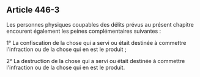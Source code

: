 Article 446-3
----
Les personnes physiques coupables des délits prévus au présent chapitre
encourent également les peines complémentaires suivantes :

1° La confiscation de la chose qui a servi ou était destinée à commettre
l'infraction ou de la chose qui en est le produit ;

2° La destruction de la chose qui a servi ou était destinée à commettre
l'infraction ou de la chose qui en est le produit.
